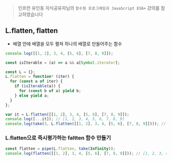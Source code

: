 > 인프런 유인동 지식공유자님의 `함수형 프로그래밍과 JavaScript ES6+` 강의를 참고하였습니다

## L.flatten, flatten

- 배열 안에 배열을 모두 펼쳐 하나의 배열로 만들어주는 함수

```javascript
console.log([[1, 2], 3, 4, [5, 6], [7, 8, 9]]);

const isIterable = (a) => a && a[Symbol.iterator];

const L = {};
L.flatten = function* (iter) {
  for (const a of iter) {
    if (isIterable(a)) {
      for (const b of a) yield b;
    } else yield a;
  }
};

var it = L.flatten([[1, 2], 3, 4, [5, 6], [7, 8, 9]]);
console.log([...it]); // [1, 2, 3, 4, 5, 6, 7, 8, 9]
console.log(take(3, L.flatten([[1, 2], 3, 4, [5, 6], [7, 8, 9]]))); // [1, 2, 3]
```

### L.flatten으로 즉시평가하는 faltten 함수 만들기

```javascript
const flatten = pipe(L.flatten, take(Infinity));
console.log(flatten([[1, 2], 3, 4, [5, 6], [7, 8, 9]])); // [1, 2, 3, 4, 5, 6, 7, 8, 9]
```

